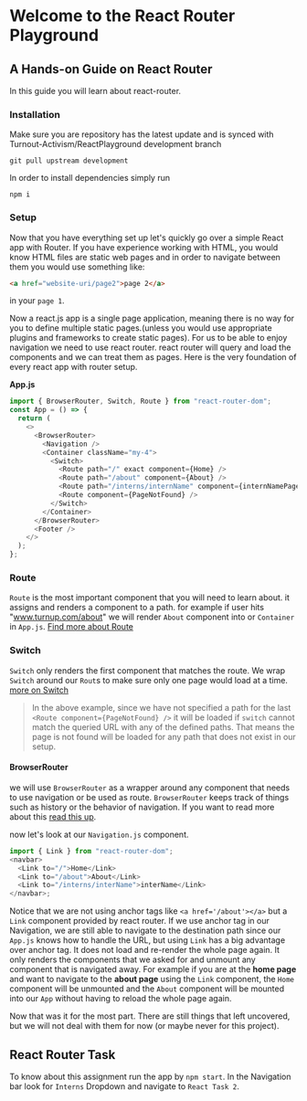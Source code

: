 # Welcome to the React Router Playground

## A Hands-on Guide on React Router

In this guide you will learn about react-router.

### Installation

Make sure you are repository has the latest update and is synced with Turnout-Activism/ReactPlayground development branch

```shell script
git pull upstream development
```

In order to install dependencies simply run

```shell script
npm i 
```

### Setup

Now that you have everything set up let's quickly go over a simple React app with Router. If you have experience working with HTML, you would know HTML files are static web pages and in order to navigate between them you would use something like:

```html
<a href="website-uri/page2">page 2</a>
```

in your `page 1`.

Now a react.js app is a single page application, meaning there is no way for you to define multiple static pages.(unless you would use appropriate plugins and frameworks to create static pages). For us to be able to enjoy navigation we need to use react router. react router will query and load the components and we can treat them as pages. Here is the very foundation of every react app with router setup.

**App.js**

```js
import { BrowserRouter, Switch, Route } from "react-router-dom";
const App = () => {
  return (
    <>
      <BrowserRouter>
        <Navigation />
        <Container className="my-4">
          <Switch>
            <Route path="/" exact component={Home} />
            <Route path="/about" component={About} />
            <Route path="/interns/internName" component={internNamePage} />
            <Route component={PageNotFound} />
          </Switch>
        </Container>
      </BrowserRouter>
      <Footer />
    </>
  );
};
```

### Route

`Route` is the most important component that you will need to learn about. it assigns and renders a component to a path. for example if user hits "www.turnup.com/about" we will render `About` component into or `Container` in `App.js`. [Find more about Route](https://reactrouter.com/web/api/Route)

### Switch

`Switch` only renders the first component that matches the route. We wrap `Switch` around our `Rout`s to make sure only one page would load at a time. [more on Switch](https://reactrouter.com/web/api/Switch)

> In the above example, since we have not specified a path for the last `<Route component={PageNotFound} />` it will be loaded if `switch` cannot match the queried URL with any of the defined paths. That means the page is not found will be loaded for any path that does not exist in our setup.

#### BrowserRouter

we will use `BrowserRouter` as a wrapper around any component that needs to use navigation or be used as route. `BrowserRouter` keeps track of things such as history or the behavior of navigation. If you want to read more about this [read this up](https://reactrouter.com/web/api/BrowserRouter).

now let's look at our `Navigation.js` component.

```js
import { Link } from "react-router-dom";
<navbar>
  <Link to="/">Home</Link>
  <Link to="/about">About</Link>
  <Link to="/interns/interName">interName</Link>
</navbar>;
```

Notice that we are not using anchor tags like `<a href='/about'></a>` but a `Link` component provided by react router. If we use anchor tag in our Navigation, we are still able to navigate to the destination path since our `App.js` knows how to handle the URL, but using `Link` has a big advantage over anchor tag. It does not load and re-render the whole page again. It only renders the components that we asked for and unmount any component that is navigated away. For example if you are at the **home page** and want to navigate to the **about page** using the `Link` component, the `Home` component will be unmounted and the `About` component will be mounted into our `App` without having to reload the whole page again.

Now that was it for the most part. There are still things that left uncovered, but we will not deal with them for now (or maybe never for this project).

## React Router Task

To know about this assignment run the app by `npm start`. In the Navigation bar look for `Interns` Dropdown and navigate to `React Task 2`.
